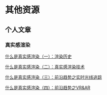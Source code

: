 # 其他资源

## 个人文章

### 真实感渲染
[什么是真实感渲染（一）：渲染历史](https://mp.weixin.qq.com/s/NoCySC4-09ZZiZfmEltTAg)

[什么是真实感渲染（二）：真实感渲染技术](https://mp.weixin.qq.com/s/GpYrjzR3FoTSuGTDCjwlyw)

[什么是真实感渲染（三）：前沿趋势之实时光线追踪](https://mp.weixin.qq.com/s/mLryesw0czbR2WCiDm6c9g)

[什么是真实感渲染（四）：前沿趋势之VR&AR](https://mp.weixin.qq.com/s/wueJT7L8IoBY5var1PC-xQ)
